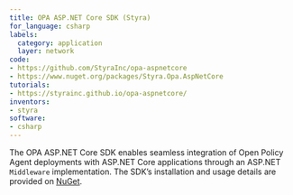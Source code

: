 ```yaml
---
title: OPA ASP.NET Core SDK (Styra)
for_language: csharp
labels:
  category: application
  layer: network
code:
- https://github.com/StyraInc/opa-aspnetcore
- https://www.nuget.org/packages/Styra.Opa.AspNetCore
tutorials:
- https://styrainc.github.io/opa-aspnetcore/
inventors:
- styra
software:
- csharp
---
```


The OPA ASP.NET Core SDK enables seamless integration of Open Policy Agent
deployments with ASP.NET Core applications through an ASP.NET `Middleware`
implementation. The SDK’s installation and usage
details are provided on [NuGet](https://www.nuget.org/packages/Styra.Opa.AspNetCore).
